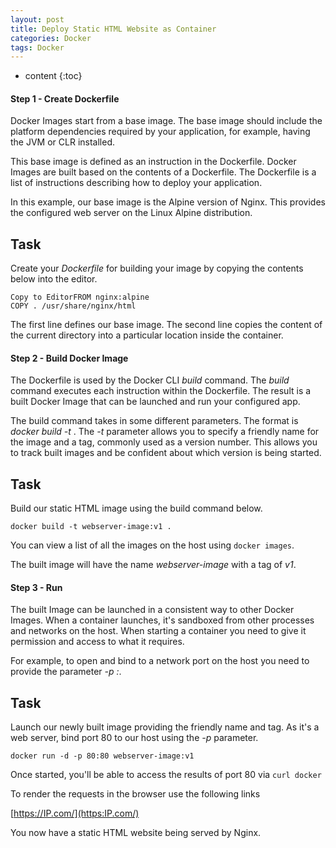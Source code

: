 ```yaml
---
layout: post
title: Deploy Static HTML Website as Container 
categories: Docker
tags: Docker
---
```


* content
{:toc}





#### Step 1 - Create Dockerfile

Docker Images start from a base image. The base image should 
include the platform dependencies required by your application, for 
example, having the JVM or CLR installed.

This base image is defined as an instruction in the Dockerfile. 
Docker Images are built based on the contents of a Dockerfile. The 
Dockerfile is a list of instructions describing how to deploy your 
application.

In this example, our base image is the Alpine version of Nginx. This 
provides the configured web server on the Linux Alpine distribution.

## Task

Create your *Dockerfile* for building your image by copying the contents below into the editor.

    Copy to EditorFROM nginx:alpine
    COPY . /usr/share/nginx/html
    

The first line defines our base image. The second line copies the 
content of the current directory into a particular location inside the 
container.

        
        

#### Step 2 - Build Docker Image

The Dockerfile is used by the Docker CLI *build* command. The *build*
 command executes each instruction within the Dockerfile. The result is a
 built Docker Image that can be launched and run your configured app.

The build command takes in some different parameters. The format is *docker build -t  <build-directory>*. The *-t*
 parameter allows you to specify a friendly name for the image and a 
tag, commonly used as a version number. This allows you to track built 
images and be confident about which version is being started.

## Task

Build our static HTML image using the build command below.

`docker build -t webserver-image:v1 .`

You can view a list of all the images on the host using `docker images`.

The built image will have the name *webserver-image* with a tag of *v1*.

        
        

#### Step 3 - Run

The built Image can be launched in a consistent way to other 
Docker Images. When a container launches, it's sandboxed from other 
processes and networks on the host. When starting a container you need 
to give it permission and access to what it requires.

For example, to open and bind to a network port on the host you need to provide the parameter *-p <host-port>:<container-port>*.

## Task

Launch our newly built image providing the friendly name and tag. As it's a web server, bind port 80 to our host using the *-p* parameter.

`docker run -d -p 80:80 webserver-image:v1`

Once started, you'll be able to access the results of port 80 via `curl docker`

To render the requests in the browser use the following links

[https://IP.com/](https:IP.com/)

You now have a static HTML website being served by Nginx.

